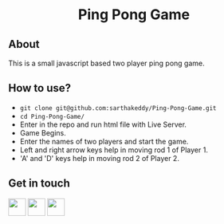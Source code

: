 <h1 align = 'center'>Ping Pong Game</h1>

## About
This is a small javascript based two player ping pong game.

## How to use?
- `git clone git@github.com:sarthakeddy/Ping-Pong-Game.git`
- `cd Ping-Pong-Game/`
- Enter in the repo and run html file with Live Server.
- Game Begins.
- Enter the names of two players and start the game.
- Left and right arrow keys help in moving rod 1 of Player 1.
- 'A' and 'D' keys help in moving rod 2 of Player 2.

## Get in touch
[<img src="https://image.flaticon.com/icons/svg/185/185964.svg" width="35" padding="10">](https://www.linkedin.com/in/sarthakeddy/)
[<img src="https://image.flaticon.com/icons/svg/185/185985.svg" width="35" padding="10">](https://www.instagram.com/sarthak.eddy/)
[<img src="https://upload.wikimedia.org/wikipedia/commons/9/91/Octicons-mark-github.svg" width="35" padding="10">](https://github.com/sarthakeddy)